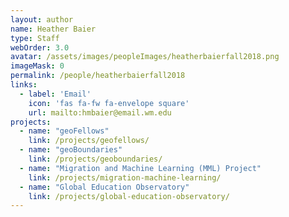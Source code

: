 ```yaml
---
layout: author
name: Heather Baier
type: Staff
webOrder: 3.0
avatar: /assets/images/peopleImages/heatherbaierfall2018.png
imageMask: 0
permalink: /people/heatherbaierfall2018
links:
  - label: 'Email'
    icon: 'fas fa-fw fa-envelope square'
    url: mailto:hmbaier@email.wm.edu
projects:
  - name: "geoFellows"
    link: /projects/geofellows/
  - name: "geoBoundaries"
    link: /projects/geoboundaries/
  - name: "Migration and Machine Learning (MML) Project"
    link: /projects/migration-machine-learning/
  - name: "Global Education Observatory"
    link: /projects/global-education-observatory/
---
```

